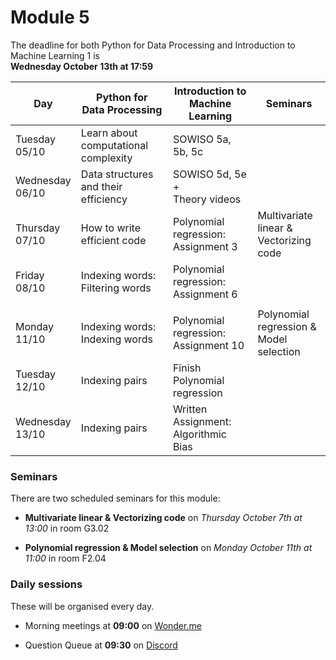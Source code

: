
# Module 5

The deadline for both Python for Data Processing and Introduction to Machine Learning 1 is<br>**Wednesday October 13th at 17:59**

| Day                | Python for<br>Data Processing        | Introduction to<br>Machine Learning     | Seminars                                    |
|--------------------|--------------------------------------|-----------------------------------------|---------------------------------------------|
| Tuesday<br>05/10   | Learn about computational complexity | SOWISO 5a, 5b, 5c                       |                                             |
| Wednesday<br>06/10 | Data structures and their efficiency | SOWISO 5d,  5e +<br>Theory videos       |                                             |
| Thursday<br>07/10  | How to write efficient code          | Polynomial regression:<br>Assignment 3  | Multivariate linear &<br>Vectorizing code   |
| Friday<br>08/10    | Indexing words: Filtering words      | Polynomial regression:<br>Assignment 6  |                                             |
|                    |                                      |                                         |                                             |
| Monday<br>11/10    | Indexing words: Indexing words       | Polynomial regression:<br>Assignment 10 | Polynomial regression &<br>Model selection  |
| Tuesday<br>12/10   | Indexing pairs                       | Finish Polynomial regression            |                                             |
| Wednesday<br>13/10 | Indexing pairs                       | Written Assignment: Algorithmic Bias    |                                             |

### Seminars

There are two scheduled seminars for this module:


* **Multivariate linear & Vectorizing code** on *Thursday October 7th at 13:00* in room G3.02

* **Polynomial regression & Model selection** on *Monday October 11th at 11:00* in room F2.04

### Daily sessions

These will be organised every day.

* Morning meetings at **09:00** on [Wonder.me](https://www.wonder.me/r?id=c6cdcb4d-7901-44dc-9b9f-fe90898c22a5)

* Question Queue at **09:30** on [Discord](https://discord.gg/y9BVSck5z5)

